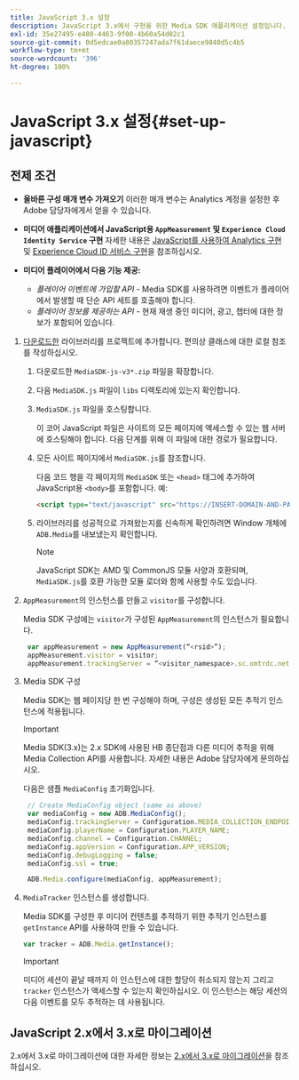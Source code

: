 ```yaml
---
title: JavaScript 3.x 설정
description: JavaScript 3.x에서 구현을 위한 Media SDK 애플리케이션 설정입니다.
exl-id: 35e27495-e480-4463-9f00-4b60a54d02c1
source-git-commit: 0d5edcae0a80357247ada7f61daece9840d5c4b5
workflow-type: tm+mt
source-wordcount: '396'
ht-degree: 100%

---
```


# JavaScript 3.x 설정{#set-up-javascript}

## 전제 조건

* **올바른 구성 매개 변수 가져오기** 이러한 매개 변수는 Analytics 계정을 설정한 후 Adobe 담당자에게서 얻을 수 있습니다.
* **미디어 애플리케이션에서 JavaScript용 `AppMeasurement` 및 `Experience Cloud Identity Service` 구현**
자세한 내용은 [JavaScript를 사용하여 Analytics 구현](https://experienceleague.adobe.com/docs/analytics/implementation/js/overview.html) 및 [Experience Cloud ID 서비스 구현](https://docs.adobe.com/content/help/ko-KR/id-service/using/implementation/setup-analytics.html)을 참조하십시오.

* **미디어 플레이어에서 다음 기능 제공:**

   * *플레이어 이벤트에 가입할 API* - Media SDK를 사용하려면 이벤트가 플레이어에서 발생할 때 단순 API 세트를 호출해야 합니다.
   * *플레이어 정보를 제공하는 API* - 현재 재생 중인 미디어, 광고, 챕터에 대한 정보가 포함되어 있습니다.

1. [다운로드한](/help/sdk-implement/download-sdks.md#download-3x-sdks) 라이브러리를 프로젝트에 추가합니다. 편의상 클래스에 대한 로컬 참조를 작성하십시오.

   1. 다운로드한 `MediaSDK-js-v3*.zip` 파일을 확장합니다.
   1. 다음 `MediaSDK.js` 파일이 `libs` 디렉토리에 있는지 확인합니다.

   1. `MediaSDK.js` 파일을 호스팅합니다.

      이 코어 JavaScript 파일은 사이트의 모든 페이지에 액세스할 수 있는 웹 서버에 호스팅해야 합니다. 다음 단계를 위해 이 파일에 대한 경로가 필요합니다.

   1. 모든 사이트 페이지에서 `MediaSDK.js`를 참조합니다.

      다음 코드 행을 각 페이지의 `MediaSDK` 또는 `<head>` 태그에 추가하여 JavaScript용 `<body>`를 포함합니다. 예:

      ```html
      <script type="text/javascript" src="https://INSERT-DOMAIN-AND-PATH-TO-CODE-HERE/MediaSDK.js"></script>
      ```

   1. 라이브러리를 성공적으로 가져왔는지를 신속하게 확인하려면 Window 개체에 `ADB.Media`를 내보냈는지 확인합니다.

      >[!NOTE]
      >
      >JavaScript SDK는 AMD 및 CommonJS 모듈 사양과 호환되며, `MediaSDK.js`를 호환 가능한 모듈 로더와 함께 사용할 수도 있습니다.

1. `AppMeasurement`의 인스턴스를 만들고 `visitor`를 구성합니다.

   Media SDK 구성에는 `visitor`가 구성된 `AppMeasurement`의 인스턴스가 필요합니다.

   ```js
    var appMeasurement = new AppMeasurement(“<rsid>”);
    appMeasurement.visitor = visitor;
    appMeasurement.trackingServer = “<visitor_namespace>.sc.omtrdc.net”;
   ```

1. Media SDK 구성

   Media SDK는 웹 페이지당 한 번 구성해야 하며, 구성은 생성된 모든 추적기 인스턴스에 적용됩니다.

   >[!IMPORTANT]
   >
   > Media SDK(3.x)는 2.x SDK에 사용된 HB 종단점과 다른 미디어 추적을 위해 Media Collection API를 사용합니다. 자세한 내용은 Adobe 담당자에게 문의하십시오.

   다음은 샘플 `MediaConfig` 초기화입니다.

   ```js
    // Create MediaConfig object (same as above)
    var mediaConfig = new ADB.MediaConfig();
    mediaConfig.trackingServer = Configuration.MEDIA_COLLECTION_ENDPOINT;
    mediaConfig.playerName = Configuration.PLAYER_NAME;
    mediaConfig.channel = Configuration.CHANNEL;
    mediaConfig.appVersion = Configuration.APP_VERSION;
    mediaConfig.debugLogging = false;
    mediaConfig.ssl = true;
   
    ADB.Media.configure(mediaConfig, appMeasurement);
   ```

1. `MediaTracker` 인스턴스를 생성합니다.

   Media SDK를 구성한 후 미디어 컨텐츠를 추적하기 위한 추적기 인스턴스를 `getInstance` API를 사용하여 만들 수 있습니다.

   ```js
   var tracker = ADB.Media.getInstance();
   ```

   >[!IMPORTANT]
   >
   >미디어 세션이 끝날 때까지 이 인스턴스에 대한 할당이 취소되지 않는지 그리고 `tracker` 인스턴스가 액세스할 수 있는지 확인하십시오. 이 인스턴스는 해당 세션의 다음 이벤트를 모두 추적하는 데 사용됩니다.

## JavaScript 2.x에서 3.x로 마이그레이션

2.x에서 3.x로 마이그레이션에 대한 자세한 정보는 [ 2.x에서 3.x로 마이그레이션](https://adobe-marketing-cloud.github.io/media-sdks/reference/javascript_3x/MigrationGuide.html)을 참조하십시오.
